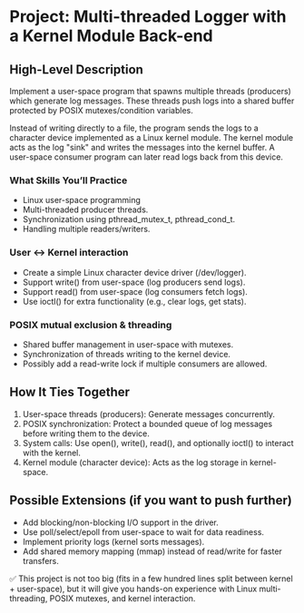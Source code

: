 # Project: Multi-threaded Logger with a Kernel Module Back-end
## High-Level Description

Implement a user-space program that spawns multiple threads (producers) which generate log messages. These threads push logs into a shared buffer protected by POSIX mutexes/condition variables.

Instead of writing directly to a file, the program sends the logs to a character device implemented as a Linux kernel module. The kernel module acts as the log "sink" and writes the messages into the kernel buffer. A user-space consumer program can later read logs back from this device.

### What Skills You’ll Practice
* Linux user-space programming
* Multi-threaded producer threads.
* Synchronization using pthread_mutex_t, pthread_cond_t.
* Handling multiple readers/writers.

### User ↔ Kernel interaction
* Create a simple Linux character device driver (/dev/logger).
* Support write() from user-space (log producers send logs).
* Support read() from user-space (log consumers fetch logs).
* Use ioctl() for extra functionality (e.g., clear logs, get stats).

### POSIX mutual exclusion & threading
* Shared buffer management in user-space with mutexes.
* Synchronization of threads writing to the kernel device.
* Possibly add a read-write lock if multiple consumers are allowed.

## How It Ties Together
1. User-space threads (producers): Generate messages concurrently.
2. POSIX synchronization: Protect a bounded queue of log messages before writing them to the device.
3. System calls: Use open(), write(), read(), and optionally ioctl() to interact with the kernel.
4. Kernel module (character device): Acts as the log storage in kernel-space.

## Possible Extensions (if you want to push further)
* Add blocking/non-blocking I/O support in the driver.
* Use poll/select/epoll from user-space to wait for data readiness.
* Implement priority logs (kernel sorts messages).
* Add shared memory mapping (mmap) instead of read/write for faster transfers.

✅ This project is not too big (fits in a few hundred lines split between kernel + user-space), but it will give you hands-on experience with Linux multi-threading, POSIX mutexes, and kernel interaction.
